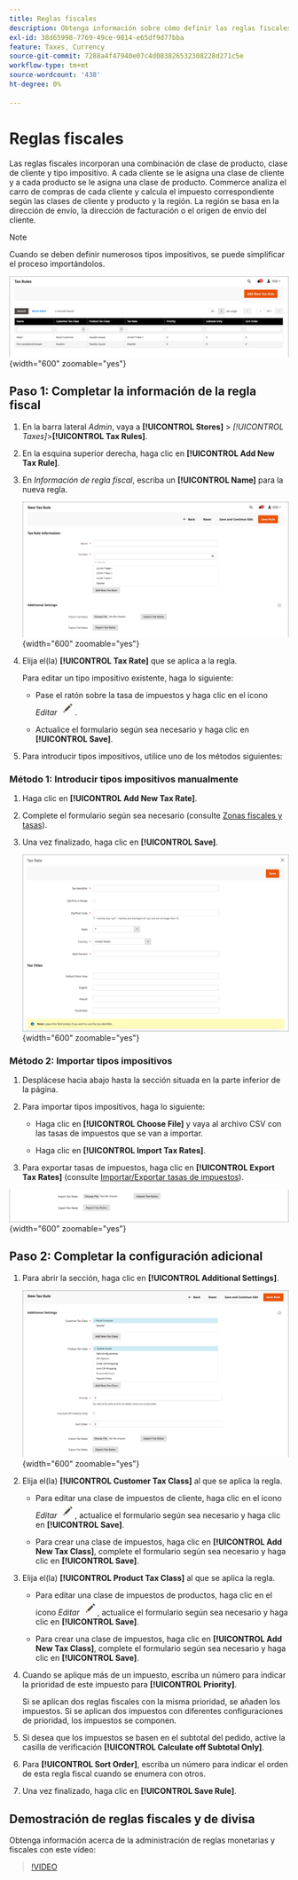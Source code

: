 ```yaml
---
title: Reglas fiscales
description: Obtenga información sobre cómo definir las reglas fiscales mediante la clase de producto, la clase de cliente y el tipo impositivo.
exl-id: 38d65998-7769-49ce-9814-e65df9d77bba
feature: Taxes, Currency
source-git-commit: 7288a4f47940e07c4d083826532308228d271c5e
workflow-type: tm+mt
source-wordcount: '438'
ht-degree: 0%

---
```


# Reglas fiscales

Las reglas fiscales incorporan una combinación de clase de producto, clase de cliente y tipo impositivo. A cada cliente se le asigna una clase de cliente y a cada producto se le asigna una clase de producto. Commerce analiza el carro de compras de cada cliente y calcula el impuesto correspondiente según las clases de cliente y producto y la región. La región se basa en la dirección de envío, la dirección de facturación o el origen de envío del cliente.

>[!NOTE]
>
>Cuando se deben definir numerosos tipos impositivos, se puede simplificar el proceso importándolos.

![Reglas de impuestos](./assets/tax-rules.png){width="600" zoomable="yes"}

## Paso 1: Completar la información de la regla fiscal

1. En la barra lateral _Admin_, vaya a **[!UICONTROL Stores]** > _[!UICONTROL Taxes]_>**[!UICONTROL Tax Rules]**.

1. En la esquina superior derecha, haga clic en **[!UICONTROL Add New Tax Rule]**.

1. En _Información de regla fiscal_, escriba un **[!UICONTROL Name]** para la nueva regla.

   ![Información de regla de impuestos](./assets/tax-rule-information.png){width="600" zoomable="yes"}

1. Elija el(la) **[!UICONTROL Tax Rate]** que se aplica a la regla.

   Para editar un tipo impositivo existente, haga lo siguiente:

   - Pase el ratón sobre la tasa de impuestos y haga clic en el icono _Editar_ ![Icono de lápiz](../assets/icon-edit-pencil.png).

   - Actualice el formulario según sea necesario y haga clic en **[!UICONTROL Save]**.

1. Para introducir tipos impositivos, utilice uno de los métodos siguientes:

### Método 1: Introducir tipos impositivos manualmente

1. Haga clic en **[!UICONTROL Add New Tax Rate]**.

1. Complete el formulario según sea necesario (consulte [Zonas fiscales y tasas](tax-zones-rates.md)).

1. Una vez finalizado, haga clic en **[!UICONTROL Save]**.

   ![Nueva tasa de impuestos](./assets/tax-rate-create-new.png){width="600" zoomable="yes"}

### Método 2: Importar tipos impositivos

1. Desplácese hacia abajo hasta la sección situada en la parte inferior de la página.

1. Para importar tipos impositivos, haga lo siguiente:

   - Haga clic en **[!UICONTROL Choose File]** y vaya al archivo CSV con las tasas de impuestos que se van a importar.

   - Haga clic en **[!UICONTROL Import Tax Rates]**.

1. Para exportar tasas de impuestos, haga clic en **[!UICONTROL Export Tax Rates]** (consulte [Importar/Exportar tasas de impuestos](../systems/data-transfer-tax-rates.md)).

![Tasas de impuestos de importación/exportación](./assets/tax-rule-new-import-export.png){width="600" zoomable="yes"}

## Paso 2: Completar la configuración adicional

1. Para abrir la sección, haga clic en **[!UICONTROL Additional Settings]**.

   ![Configuración adicional para la regla de impuestos](./assets/tax-class-additional-settings.png){width="600" zoomable="yes"}

1. Elija el(la) **[!UICONTROL Customer Tax Class]** al que se aplica la regla.

   - Para editar una clase de impuestos de cliente, haga clic en el icono _Editar_ ![Icono de lápiz](../assets/icon-edit-pencil.png), actualice el formulario según sea necesario y haga clic en **[!UICONTROL Save]**.

   - Para crear una clase de impuestos, haga clic en **[!UICONTROL Add New Tax Class]**, complete el formulario según sea necesario y haga clic en **[!UICONTROL Save]**.

1. Elija el(la) **[!UICONTROL Product Tax Class]** al que se aplica la regla.

   - Para editar una clase de impuestos de productos, haga clic en el icono _Editar_ ![Icono de lápiz](../assets/icon-edit-pencil.png), actualice el formulario según sea necesario y haga clic en **[!UICONTROL Save]**.

   - Para crear una clase de impuestos, haga clic en **[!UICONTROL Add New Tax Class]**, complete el formulario según sea necesario y haga clic en **[!UICONTROL Save]**.

1. Cuando se aplique más de un impuesto, escriba un número para indicar la prioridad de este impuesto para **[!UICONTROL Priority]**.

   Si se aplican dos reglas fiscales con la misma prioridad, se añaden los impuestos. Si se aplican dos impuestos con diferentes configuraciones de prioridad, los impuestos se componen.

1. Si desea que los impuestos se basen en el subtotal del pedido, active la casilla de verificación **[!UICONTROL Calculate off Subtotal Only]**.

1. Para **[!UICONTROL Sort Order]**, escriba un número para indicar el orden de esta regla fiscal cuando se enumera con otros.

1. Una vez finalizado, haga clic en **[!UICONTROL Save Rule]**.

## Demostración de reglas fiscales y de divisa

Obtenga información acerca de la administración de reglas monetarias y fiscales con este vídeo:

>[!VIDEO](https://video.tv.adobe.com/v/3411832/?quality=12&learn=on&captions=spa)
